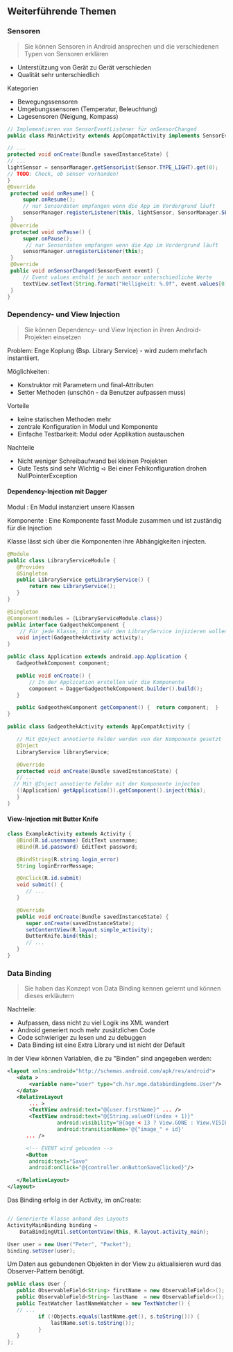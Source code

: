 ## Weiterführende Themen

### Sensoren
> Sie können Sensoren in Android ansprechen und die verschiedenen Typen von Sensoren erklären

* Unterstützung von Gerät zu Gerät verschieden
* Qualität sehr unterschiedlich

Kategorien

* Bewegungssensoren
* Umgebungssensoren (Temperatur, Beleuchtung)
* Lagesensoren (Neigung, Kompass)

```java
// Implementieren von SensorEventListener für onSensorChanged
public class MainActivity extends AppCompatActivity implements SensorEventListener {

// ...
protected void onCreate(Bundle savedInstanceState) {
// ...
lightSensor = sensorManager.getSensorList(Sensor.TYPE_LIGHT).get(0);
// TODO: Check, ob sensor vorhanden!
}
@Override
 protected void onResume() {
     super.onResume();
     // nur Sensordaten empfangen wenn die App im Vordergrund läuft
     sensorManager.registerListener(this, lightSensor, SensorManager.SENSOR_DELAY_NORMAL);
 }
 @Override
 protected void onPause() {
     super.onPause();
      // nur Sensordaten empfangen wenn die App im Vordergrund läuft
     sensorManager.unregisterListener(this);
 }
 @Override
 public void onSensorChanged(SensorEvent event) {
     // Event values enthält je nach sensor unterschiedliche Werte  
     textView.setText(String.format("Helligkeit: %.0f", event.values[0]));
 }
}


```
### Dependency- und View Injection
> Sie können Dependency- und View Injection in ihren Android-Projekten einsetzen

Problem: Enge Koplung (Bsp. Library Service) - wird zudem mehrfach instantiiert.

Möglichkeiten:

* Konstruktor mit Parametern und final-Attributen
* Setter Methoden (unschön - da Benutzer aufpassen muss)

Vorteile

* keine statischen Methoden mehr
* zentrale Konfiguration in Modul und Komponente
* Einfache Testbarkeit: Modul oder Applikation austauschen

Nachteile

* Nicht weniger Schreibaufwand bei kleinen Projekten
* Gute Tests sind sehr Wichtig ➪ Bei einer Fehlkonfiguration drohen NullPointerException


#### Dependency-Injection mit Dagger

Modul
: En Modul instanziert unsere Klassen

Komponente
: Eine Komponente fasst Module zusammen und ist zuständig für die Injection

Klasse lässt sich über die Komponenten ihre Abhängigkeiten injecten.

```java
@Module
public class LibraryServiceModule {
   @Provides
   @Singleton
   public LibraryService getLibraryService() {
       return new LibraryService();
   }
}

@Singleton
@Component(modules = {LibraryServiceModule.class})
public interface GadgeothekComponent {
    // Für jede Klasse, in die wir den LibraryService injizieren wollen
   void inject(GadgeothekActivity activity);
}

public class Application extends android.app.Application {
   GadgeothekComponent component;

   public void onCreate() {
       // In der Application erstellen wir die Komponente
       component = DaggerGadgeothekComponent.builder().build();
   }

   public GadgeothekComponent getComponent() {  return component;  }
}

public class GadgeothekActivity extends AppCompatActivity {

   // Mit @Inject annotierte Felder werden von der Komponente gesetzt
   @Inject
   LibraryService libraryService;

   @Override
   protected void onCreate(Bundle savedInstanceState) {
   // ...
  // Mit @Inject annotierte Felder mit der Komponente injecten
   ((Application) getApplication()).getComponent().inject(this);
   }
}
```

#### View-Injection mit Butter Knife
```java
class ExampleActivity extends Activity {
   @Bind(R.id.username) EditText username;
   @Bind(R.id.password) EditText password;

   @BindString(R.string.login_error)
   String loginErrorMessage;

   @OnClick(R.id.submit)
   void submit() {
      // ...
   }

   @Override
   public void onCreate(Bundle savedInstanceState) {
      super.onCreate(savedInstanceState);
      setContentView(R.layout.simple_activity);
      ButterKnife.bind(this);
      // ...
   }
}
```

### Data Binding
> Sie haben das Konzept von Data Binding kennen gelernt und können dieses erkläutern

Nachteile:

* Aufpassen, dass nicht zu viel Logik ins XML wandert
* Android generiert noch mehr zusätzlichen Code
* Code schwieriger zu lesen und zu debuggen
* Data Binding ist eine Extra Library und ist nicht der Default


In der View können Variablen, die zu "Binden" sind angegeben werden:
```xml
<layout xmlns:android="http://schemas.android.com/apk/res/android">
   <data >
       <variable name="user" type="ch.hsr.mge.databindingdemo.User"/>
   </data>
   <RelativeLayout
       ... >
       <TextView android:text="@{user.firstName}" ... />
       <TextView android:text="@{String.valueOf(index + 1)}"
                android:visibility="@{age < 13 ? View.GONE : View.VISIBLE}"
                android:transitionName='@{"image_" + id}'
      ... />

      <!-- EVENT wird gebunden -->
      <Button
       android:text="Save"
       android:onClick="@{controller.onButtonSaveClicked}"/>

   </RelativeLayout>
</layout>
```

Das Binding erfolg in der Activity, im onCreate:
```java

// Generierte Klasse anhand des Layouts
ActivityMainBinding binding =
    DataBindingUtil.setContentView(this, R.layout.activity_main);

User user = new User("Peter", "Packet");
binding.setUser(user);
```

Um Daten aus gebundenen Objekten in der View zu aktualisieren wurd das Observer-Pattern benötigt.

```java
public class User {
   public ObservableField<String> firstName = new ObservableField<>();
   public ObservableField<String> lastName  = new ObservableField<>();
   public TextWatcher lastNameWatcher = new TextWatcher() {
   // ...
          if (!Objects.equals(lastName.get(), s.toString())) {
              lastName.set(s.toString());
          }
   }
};
```
